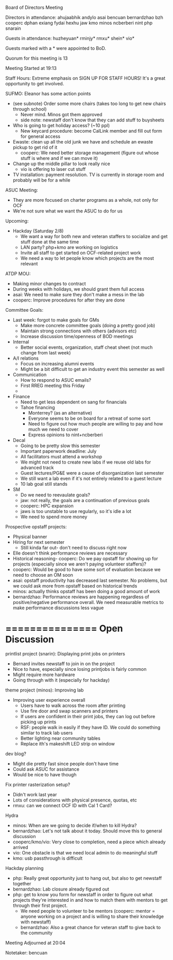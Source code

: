 Board of Directors Meeting

Directors in attendance:
ahujaabhik
andylo
asai
bencuan
bernardzhao
bzh
cooperc
dphan
exiang
fydai
hexhu
jaw
kmo
minos
ncberberi
nint
php
snarain

Guests in attendance:
huzheyuan*
rminjy*
rmxu*
shein*
vio*

Guests marked with a * were appointed to BoD.

Quorum for this meeting is 13

Meeting Started at 19:13

Staff Hours:
Extreme emphasis on SIGN UP FOR STAFF HOURS! It's a great opportunity to get involved.

SUFMO:
Eleanor has some action points
 - (see subnote) Order some more chairs (takes too long to get new chairs through school)
 	- Never mind. Minos got them approved
 	- side note: newstaff don't know that they can add stuff to buysheets
 - Who is going to get holiday access? (~10 ppl)
 	- New keycard procedure: become CalLink member and fill out form for general access
 - Ewaste: clean up all the old junk we have and schedule an ewaste pickup to get rid of it
 	- cooperc: We need better storage management (figure out whose stuff is where and if we can move it)
 - Change up the middle pillar to look really nice
 	- vio is offering to laser cut stuff
 - TV installation: payment resolution. TV is currently in storage room and probably will be for a while

ASUC Meeting:
 - They are more focused on charter programs as a whole, not only for OCF
 - We're not sure what we want the ASUC to do for us

Upcoming:
 - Hackday (Saturday 2/8)
	- We want a way for both new and veteran staffers to socialize and get stuff done at the same time
	- LAN party? php+kmo are working on logistics
	- Invite all staff to get started on OCF-related project work
	- We need a way to let people know which projects are the most relevant

ATDP MOU:
 - Making minor changes to contract
 - During weeks with holidays, we should grant them full access
 - asai: We need to make sure they don't make a mess in the lab
 - cooperc: Improve procedures for after they are done

Committee Goals:
 - Last week: forgot to make goals for GMs
 	- Make more concrete committee goals (doing a pretty good job)
	- Maintain strong connections with others (advisors etc)
	- Increase discussion time/openness of BOD meetings
 - Internal
 	- Better social events, organization, staff cheat sheet (not much change from last week)
 - A/I relations
 	- Focus on increasing alumni events
	- Might be a bit difficult to get an industry event this semester as well
 - Communication
 	- How to respond to ASUC emails?
	- First RREG meeting this Friday
	- 
 - Finance
 	- Need to get less dependent on sang for financials
	- Tahoe financing
		- Monterrey? (as an alternative)
		- Everyone seems to be on board for a retreat of some sort
		- Need to figure out how much people are willing to pay and how much we need to cover
		- Express opinions to nint+ncberberi
 - Decal
 	- Going to be pretty slow this semester
	- Important paperwork deadline: July
	- All facilitators must attend a workshop
	- We might not need to create new labs if we reuse old labs for advanced track
	- Guest lectures/PG&E were a cause of disorganization last semester
	- We still want a lab even if it's not entirely related to a guest lecture
	- 10 lab goal still stands
 - SM
	- Do we need to reevaulate goals?
	- jaw: not really, the goals are a continuation of previous goals
	- cooperc: HPC expansion
	- jaws is too unstable to use regularly, so it's idle a lot
	- We need to spend more money

Prospective opstaff projects:
 - Physical banner 
 - Hiring for next semester
 	- Still kinda far out- don't need to discuss right now
 - Elle doesn't think performance reviews are necessary
 - Historical reasoning- cooperc: Do we pay opstaff for showing up for projects (especially since we aren't paying volunteer staffers)?
 - cooperc: Would be good to have some sort of evaluation because we need to choose an OM soon
 - asai: opstaff productivity has decreased last semester. No problems, but we could ask more from opstaff based on historical trends
 - minos: actually thinks opstaff has been doing a good amount of work
 - bernardzhao: Performance reviews are happening regardless of positive/negative performance overall. We need measurable metrics to make performance discussions less vague

===============
Open Discussion
===============
printlist project (snarin): Displaying print jobs on printers
 - Bernard invites newstaff to join in on the project
 - Nice to have, especially since losing printjobs is fairly common
 - Might require more hardware
 - Going through with it (especially for hackday)

theme project (minos): Improving lab
 - Improving user experience overall
 	- Users have to walk across the room after printing
	- Use fire door and swap scanners and printers
	- If users are confident in their print jobs, they can log out before picking up prints
	- RSF: people walk in easily if they have ID. We could do something similar to track lab users
	- Better lighting near community tables
	- Replace ith's makeshift LED strip on window

dev blog?
 - Might die pretty fast since people don't have time
 - Could ask ASUC for assistance
 - Would be nice to have though

Fix printer rasterization setup?
 - Didn't work last year
 - Lots of considerations with physical presence, quotas, etc
 - rmxu: can we connect OCF ID with Cal 1 Card?

Hydra
 - minos: When are we going to decide if/when to kill Hydra?
 - bernardzhao: Let's not talk about it today. Should move this to general discussion
 - cooperc/kmo/vio: Very close to completion, need a piece which already arrived
 - vio: One obstacle is that we need local admin to do meaningful stuff
 - kmo: usb passthrough is difficult

Hackday planning
 - php: Really great opportunity just to hang out, but also to get newstaff together
 - bernardzhao: Lab closure already figured out
 - php: get to know you form for newstaff in order to figure out what projects they're interested in and how to match them with mentors to get through their first project. 
 	- We need people to volunteer to be mentors (cooperc: mentor = anyone working on a project and is willing to share their knowledge with newstaff)
	- bernardzhao: Also a great chance for veteran staff to give back to the community

Meeting Adjourned at 20:04

Notetaker: bencuan
